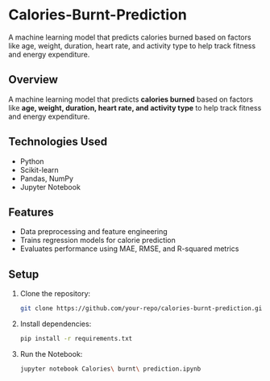# Calories-Burnt-Prediction
A machine learning model that predicts calories burned based on factors like age, weight, duration, heart rate, and activity type to help track fitness and energy expenditure.
## Overview
A machine learning model that predicts **calories burned** based on factors like **age, weight, duration, heart rate, and activity type** to help track fitness and energy expenditure.

## Technologies Used
- Python
- Scikit-learn
- Pandas, NumPy
- Jupyter Notebook

## Features
- Data preprocessing and feature engineering
- Trains regression models for calorie prediction
- Evaluates performance using MAE, RMSE, and R-squared metrics

## Setup
1. Clone the repository:
   ```bash
   git clone https://github.com/your-repo/calories-burnt-prediction.git
   ```
2. Install dependencies:
   ```bash
   pip install -r requirements.txt
   ```
3. Run the Notebook:
   ```bash
   jupyter notebook Calories\ burnt\ prediction.ipynb
   ```
